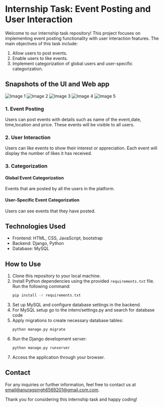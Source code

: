 # Internship Task: Event Posting and User Interaction

Welcome to our internship task repository! This project focuses on implementing event posting functionality with user interaction features. The main objectives of this task include:

1. Allow users to post events.
2. Enable users to like events.
3. Implement categorization of global users and user-specific categorization.

## Snapshots of the UI and Web app

![Image 1](https://drive.google.com/file/d/1ONGbJg22f04g9DsqKp2Kx1sFl4wNfo8_/view?usp=sharing)
![Image 2](https://drive.google.com/file/d/1OG5vUSJDD0wGtp0iO7BIZuDqzglsxxXO/view?usp=sharing)
![Image 3](https://drive.google.com/file/d/1OBanRXMEKzzW4fgMKgk-PbjyzA0-YYwY/view?usp=sharing)
![Image 4](https://drive.google.com/file/d/1OOf_D321B02y2Q7NLPiNkn7u29z75ELZ/view?usp=sharing)
![Image 5](https://drive.google.com/file/d/1OAkQSa_8v-ydy3BKD5CWwWSJBkBTH5lc/view?usp=sharing)

### 1. Event Posting
Users can post events with details such as name of the event,date, time,location and price. These events will be visible to all users.

### 2. User Interaction
Users can like events to show their interest or appreciation. Each event will display the number of likes it has received.

### 3. Categorization
#### Global Event Categorization
Events that are posted by all the users in the platform.

#### User-Specific Event Categorization
Users can see events that they have posted.

## Technologies Used

- Frontend: HTML, CSS, JavaScript, bootstrap
- Backend: Django, Python
- Database: MySQL

## How to Use

1. Clone this repository to your local machine.
2. Install Python dependencies using the provided `requirements.txt` file. Run the following command:
   ```bash
   pip install -r requirements.txt
3. Set up MySQL and configure database settings in the backend.
4. For MySQL setup go to the intern/settings.py and search for database code
5. Apply migrations to create necessary database tables:
   ```bash
   python manage.py migrate
6. Run the Django development server:
   ```bash
   python manage.py runserver
8. Access the application through your browser.

## Contact

For any inquiries or further information, feel free to contact us at [email@anuragsingh6569201@gmail.com.com](mailto:anuragsingh6569201@gmail.com).

Thank you for considering this internship task and happy coding!
